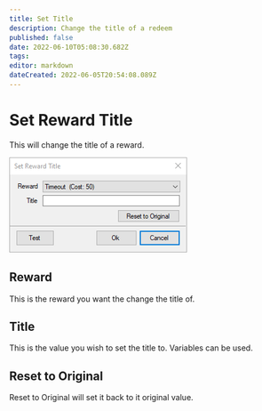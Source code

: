 ```yaml
---
title: Set Title
description: Change the title of a redeem
published: false
date: 2022-06-10T05:08:30.682Z
tags: 
editor: markdown
dateCreated: 2022-06-05T20:54:08.089Z
---
```


# Set Reward Title
This will change the title of a reward.

![set_reward_title.png](/sb-wiki-images/set_reward_title.png)
## Reward
This is the reward you want the change the title of.
## Title 
This is the value you wish to set the title to. Variables can be used.
## Reset to Original
Reset to Original will set it back to it original value.